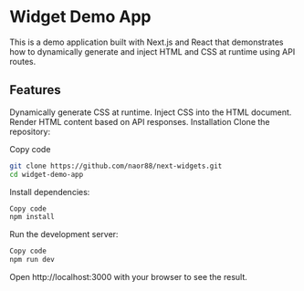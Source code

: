 # Widget Demo App
This is a demo application built with Next.js and React that demonstrates how to dynamically generate and inject HTML and CSS at runtime using API routes.

## Features
Dynamically generate CSS at runtime.
Inject CSS into the HTML document.
Render HTML content based on API responses.
Installation
Clone the repository:

Copy code
```sh
git clone https://github.com/naor88/next-widgets.git
cd widget-demo-app
```

Install dependencies:
```sh
Copy code
npm install
```

Run the development server:
```sh
Copy code
npm run dev
```

Open http://localhost:3000 with your browser to see the result.